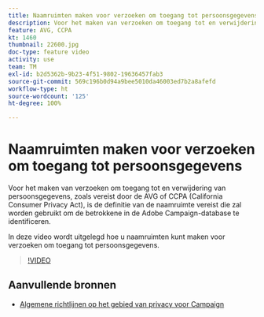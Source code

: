 ```yaml
---
title: Naamruimten maken voor verzoeken om toegang tot persoonsgegevens in Adobe Campaign Standard (ACS)
description: Voor het maken van verzoeken om toegang tot en verwijdering van persoonsgegevens, zoals vereist door de AVG of CCPA (California Consumer Privacy Act), is de definitie van de naamruimte vereist die zal worden gebruikt om de betrokkene in de Adobe Campaign-database te identificeren. In deze video wordt uitgelegd hoe u naamruimten kunt maken voor verzoeken om toegang tot persoonsgegevens.
feature: AVG, CCPA
kt: 1460
thumbnail: 22600.jpg
doc-type: feature video
activity: use
team: TM
exl-id: b2d5362b-9b23-4f51-9802-19636457fab3
source-git-commit: 569c196b0d94a9bee5010da46003ed7b2a8afefd
workflow-type: ht
source-wordcount: '125'
ht-degree: 100%

---
```


# Naamruimten maken voor verzoeken om toegang tot persoonsgegevens

Voor het maken van verzoeken om toegang tot en verwijdering van persoonsgegevens, zoals vereist door de AVG of CCPA (California Consumer Privacy Act), is de definitie van de naamruimte vereist die zal worden gebruikt om de betrokkene in de Adobe Campaign-database te identificeren.

In deze video wordt uitgelegd hoe u naamruimten kunt maken voor verzoeken om toegang tot persoonsgegevens.

>[!VIDEO](https://video.tv.adobe.com/v/22600?quality=12)

## Aanvullende bronnen

* [Algemene richtlijnen op het gebied van privacy voor Campaign](https://helpx.adobe.com/nl/campaign/kb/campaign-privacy-overview.html)
